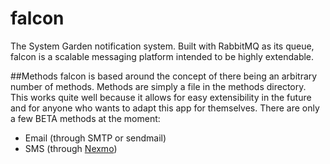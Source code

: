 falcon
======

The System Garden notification system. Built with RabbitMQ as its queue, falcon is a scalable messaging platform intended to be highly extendable.

##Methods
falcon is based around the concept of there being an arbitrary number of methods. Methods are simply a file in the methods directory.
This works quite well because it allows for easy extensibility in the future and for anyone who wants to adapt this app for themselves. There are only a few BETA methods at the moment:
* Email (through SMTP or sendmail)
* SMS (through [Nexmo](https://www.nexmo.com/))
